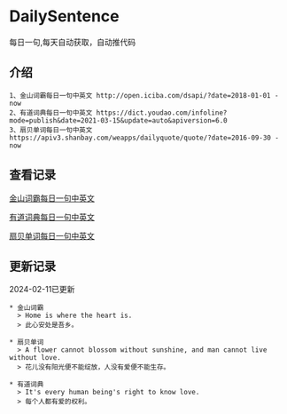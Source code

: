 # DailySentence

每日一句,每天自动获取，自动推代码

## 介绍

```
1、金山词霸每日一句中英文 http://open.iciba.com/dsapi/?date=2018-01-01 - now
2、有道词典每日一句中英文 https://dict.youdao.com/infoline?mode=publish&date=2021-03-15&update=auto&apiversion=6.0
3、扇贝单词每日一句中英文 https://apiv3.shanbay.com/weapps/dailyquote/quote/?date=2016-09-30 - now
```

## 查看记录

[金山词霸每日一句中英文](./data/iciba/)

[有道词典每日一句中英文](./data/youdao/)

[扇贝单词每日一句中英文](./data/shanbay/)

## 更新记录
2024-02-11已更新 
```
* 金山词霸
  > Home is where the heart is.
  > 此心安处是吾乡。

* 扇贝单词
  > A flower cannot blossom without sunshine, and man cannot live without love.
  > 花儿没有阳光便不能绽放，人没有爱便不能生存。

* 有道词典
  > It's every human being's right to know love.
  > 每个人都有爱的权利。

```

